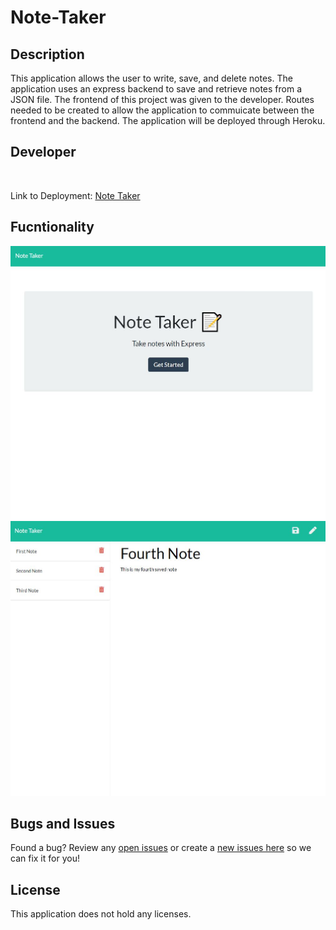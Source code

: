 # Note-Taker

## Description

This application allows the user to write, save, and delete notes.  The application uses an express backend to save and retrieve notes from a JSON file.  The frontend of this project was given to the developer.  Routes needed to be created to allow the application to commuicate between the frontend and the backend.  The application will be deployed through Heroku.

## Developer 
 
<br>

Link to Deployment: [Note Taker](https://stormy-coast-65743.herokuapp.com/notes)

## Fucntionality

![Screenshot](public/assets/Screenshot/Home.JPG)
![Screenshot](public/assets/Screenshot/Notes.JPG)

## Bugs and Issues
Found a bug? Review any [open issues][open-issues] or create a [new issues here][new-issue] so we can fix it for you!

## License
This application does not hold any licenses.

[open-issues]: https://github.com/dbridgman1/Note-Taker/issues
[new-issue]: https://github.com/dbridgman1/Note-Taker/issues/new